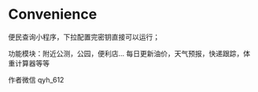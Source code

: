 # Convenience


便民查询小程序，下拉配置完密钥直接可以运行；

功能模块：附近公测，公园，便利店...  每日更新油价，天气预报，快递跟踪，体重计算器等等





作者微信 qyh_612
